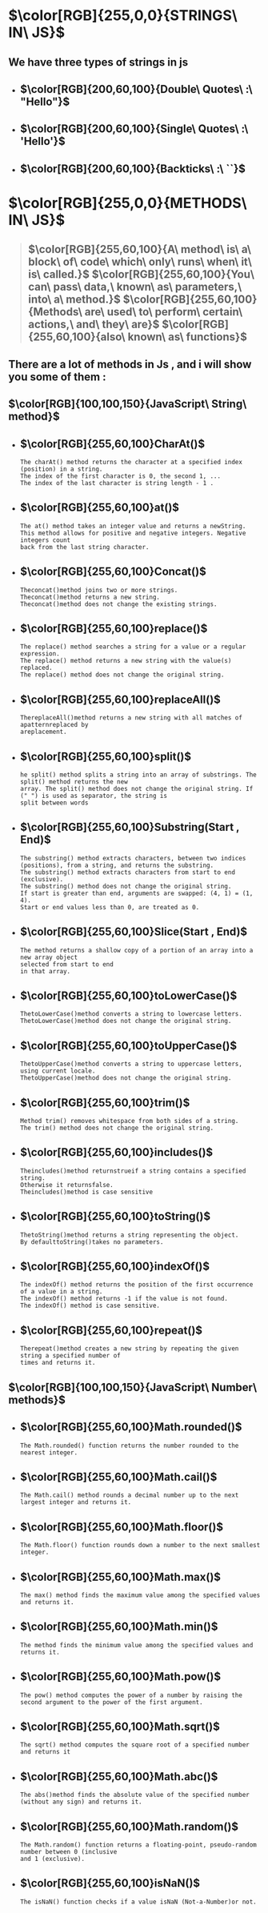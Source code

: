 # $\color[RGB]{255,0,0}{STRINGS\ IN\ JS}$
## We have three types of strings in js
* ## $\color[RGB]{200,60,100}{Double\ Quotes\ :\ "Hello"}$
* ## $\color[RGB]{200,60,100}{Single\ Quotes\ :\ 'Hello'}$
* ## $\color[RGB]{200,60,100}{Backticks\ :\ ``}$

# $\color[RGB]{255,0,0}{METHODS\ IN\ JS}$
> ## $\color[RGB]{255,60,100}{A\ method\ is\ a\ block\ of\ code\ which\ only\ runs\ when\ it\ is\ called.}$ $\color[RGB]{255,60,100}{You\ can\ pass\ data,\ known\ as\ parameters,\ into\ a\ method.}$ $\color[RGB]{255,60,100}{Methods\ are\ used\ to\ perform\ certain\ actions,\ and\ they\ are}$ $\color[RGB]{255,60,100}{also\ known\ as\ functions}$

## There are a lot of methods in Js , and i will show you some of them : 
## $\color[RGB]{100,100,150}{JavaScript\ String\ method}$

* ## $\color[RGB]{255,60,100}CharAt()$
  ```
  The charAt() method returns the character at a specified index (position) in a string.
  The index of the first character is 0, the second 1, ...
  The index of the last character is string length - 1 .
  ```
* ## $\color[RGB]{255,60,100}at()$
  ```
  The at() method takes an integer value and returns a newString.
  This method allows for positive and negative integers. Negative integers count
  back from the last string character.
  ```
* ## $\color[RGB]{255,60,100}Concat()$
  ```
  Theconcat()method joins two or more strings.
  Theconcat()method returns a new string.
  Theconcat()method does not change the existing strings.
  ```
* ## $\color[RGB]{255,60,100}replace()$
  ```
  The replace() method searches a string for a value or a regular expression.
  The replace() method returns a new string with the value(s) replaced.
  The replace() method does not change the original string.
  ```
* ## $\color[RGB]{255,60,100}replaceAll()$
  ```
  ThereplaceAll()method returns a new string with all matches of apatternreplaced by
  areplacement.
  ```
* ## $\color[RGB]{255,60,100}split()$
  ```
  he split() method splits a string into an array of substrings. The split() method returns the new
  array. The split() method does not change the original string. If (" ") is used as separator, the string is
  split between words
  ```
* ## $\color[RGB]{255,60,100}Substring(Start , End)$
  ```
  The substring() method extracts characters, between two indices (positions), from a string, and returns the substring.
  The substring() method extracts characters from start to end (exclusive).
  The substring() method does not change the original string.
  If start is greater than end, arguments are swapped: (4, 1) = (1, 4).
  Start or end values less than 0, are treated as 0.
  ```
* ## $\color[RGB]{255,60,100}Slice(Start , End)$
  ```
  The method returns a shallow copy of a portion of an array into a new array object
  selected from start to end
  in that array.
  ```
* ## $\color[RGB]{255,60,100}toLowerCase()$
  ```
  ThetoLowerCase()method converts a string to lowercase letters.
  ThetoLowerCase()method does not change the original string.
  ```
* ## $\color[RGB]{255,60,100}toUpperCase()$
  ```
  ThetoUpperCase()method converts a string to uppercase letters, using current locale.
  ThetoUpperCase()method does not change the original string.
  ```
* ## $\color[RGB]{255,60,100}trim()$
  ```
  Method trim() removes whitespace from both sides of a string.
  The trim() method does not change the original string.
  ```
* ## $\color[RGB]{255,60,100}includes()$
  ```
  Theincludes()method returnstrueif a string contains a specified string.
  Otherwise it returnsfalse.
  Theincludes()method is case sensitive
  ```
* ## $\color[RGB]{255,60,100}toString()$
  ```
  ThetoString()method returns a string representing the object.
  By defaulttoString()takes no parameters.
  ```
* ## $\color[RGB]{255,60,100}indexOf()$
  ```
  The indexOf() method returns the position of the first occurrence of a value in a string.
  The indexOf() method returns -1 if the value is not found.
  The indexOf() method is case sensitive.
  ```
* ## $\color[RGB]{255,60,100}repeat()$
  ```
  Therepeat()method creates a new string by repeating the given string a specified number of
  times and returns it.
  ```

## $\color[RGB]{100,100,150}{JavaScript\ Number\ methods}$
* ## $\color[RGB]{255,60,100}Math.rounded()$
  ```
  The Math.rounded() function returns the number rounded to the nearest integer.
  ```
* ## $\color[RGB]{255,60,100}Math.cail()$
  ```
  The Math.cail() method rounds a decimal number up to the next largest integer and returns it.
  ```
* ## $\color[RGB]{255,60,100}Math.floor()$
  ```
  The Math.floor() function rounds down a number to the next smallest integer.

  ```
* ## $\color[RGB]{255,60,100}Math.max()$
  ```
  The max() method finds the maximum value among the specified values and returns it.
  ```
* ## $\color[RGB]{255,60,100}Math.min()$
  ```
  The method finds the minimum value among the specified values and returns it.
  ```
* ## $\color[RGB]{255,60,100}Math.pow()$
  ```
  The pow() method computes the power of a number by raising the second argument to the power of the first argument.
  ```
* ## $\color[RGB]{255,60,100}Math.sqrt()$
  ```
  The sqrt() method computes the square root of a specified number and returns it
  ```
* ## $\color[RGB]{255,60,100}Math.abc()$
  ```
  The abs()method finds the absolute value of the specified number (without any sign) and returns it.
  ```
* ## $\color[RGB]{255,60,100}Math.random()$
  ```
  The Math.random() function returns a floating-point, pseudo-random number between 0 (inclusive
  and 1 (exclusive).
  ```
* ## $\color[RGB]{255,60,100}isNaN()$
  ```
  The isNaN() function checks if a value isNaN (Not-a-Number)or not.
  ```
